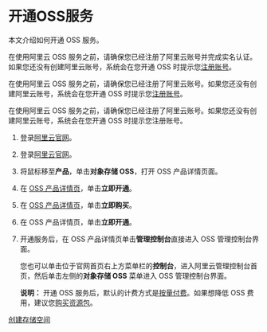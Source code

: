 # 开通OSS服务

本文介绍如何开通 OSS 服务。

在使用阿里云 OSS 服务之前，请确保您已经注册了阿里云账号并完成实名认证。如果您还没有创建阿里云账号，系统会在您开通 OSS 时提示您[注册账号](https://account.aliyun.com/register/register.htm?spm=a2c45.11132027.495613.5.57577fec5LicwM)。

在使用阿里云 OSS 服务之前，请确保您已经注册了阿里云账号。如果您还没有创建阿里云账号，系统会在您开通 OSS 时提示您[注册账号](https://account.alibabacloud.com/register/intl_register.htm?spm=a2c45.11132027.495866.3.121a5455M9EN53)。

在使用阿里云 OSS 服务之前，请确保您已经注册了阿里云账号。如果您还没有创建阿里云账号，系统会在您开通 OSS 时提示您注册账号。

1.  登录[阿里云官网](https://www.aliyun.com)。

2.  登录[阿里云官网](https://www.alibabacloud.com)。

3.  将鼠标移至**产品**，单击**对象存储 OSS**，打开 OSS 产品详情页面。

4.  在 [OSS 产品详情页](https://www.aliyun.com/product/oss)，单击**立即开通**。

5.  在 [OSS 产品详情页](https://www.alibabacloud.com/product/oss)，单击**立即购买**。

6.  在 OSS 产品详情页，单击**立即开通**。

7.  开通服务后，在 OSS 产品详情页单击**管理控制台**直接进入 OSS 管理控制台界面。

    您也可以单击位于官网首页右上方菜单栏的**控制台**，进入阿里云管理控制台首页，然后单击左侧的**对象存储 OSS** 菜单进入 OSS 管理控制台界面。

    **说明：** 开通 OSS 服务后，默认的计费方式是[按量付费](/cn.zh-CN/计量计费/计费方式/按量计费.md)。如果想降低 OSS 费用，建议您[购买资源包](https://common-buy.aliyun.com/?spm=a2c4g.11186623.2.12.72f97c285oprXD&commodityCode=ossbag&request=%7B%22region%22%3A%22china-common%22%7D#/buy)。


[创建存储空间](/cn.zh-CN/快速入门/创建存储空间.md)

